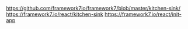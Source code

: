 
https://github.com/framework7io/framework7/blob/master/kitchen-sink/
https://framework7.io/react/kitchen-sink
https://framework7.io/react/init-app
